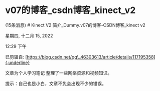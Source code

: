 # v07的博客_csdn博客_kinect_v2

(15条消息) \# Kinect V2 简介\_Dummy.v07的博客-CSDN博客\_kinect v2

星期四, 十二月 15, 2022

12:29 下午

已剪辑自: [https://blog.csdn.net/qq\_46303613/article/details/117195358]{.underline}

文章为个人学习笔记 整理了一些网络资源和视频知识。

提示：自己也是小白，文章不免会出现不少的错误。
